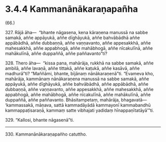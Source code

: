 

# 3.4.4 Kammanānākaraṇapañha




(66.)

327\. Rājā āha—  “bhante nāgasena, kena kāraṇena manussā na sabbe samakā, aññe appāyukā, aññe dīghāyukā, aññe bahvābādhā aññe appābādhā, aññe dubbaṇṇā, aññe vaṇṇavanto, aññe appesakkhā, aññe mahesakkhā, aññe appabhogā, aññe mahābhogā, aññe nīcakulīnā, aññe mahākulīnā, aññe duppaññā, aññe paññavanto”ti?

328\. Thero āha—  “kissa pana, mahārāja, rukkhā na sabbe samakā, aññe ambilā, aññe lavaṇā, aññe tittakā, aññe kaṭukā, aññe kasāvā, aññe madhurā”ti? “Maññāmi, bhante, bījānaṃ nānākaraṇenā”ti. “Evameva kho, mahārāja, kammānaṃ nānākaraṇena manussā na sabbe samakā, aññe appāyukā, aññe dīghāyukā, aññe bahvābādhā, aññe appābādhā, aññe dubbaṇṇā, aññe vaṇṇavanto, aññe appesakkhā, aññe mahesakkhā, aññe appabhogā, aññe mahābhogā, aññe nīcakulīnā, aññe mahākulīnā, aññe duppaññā, aññe paññavanto. Bhāsitampetaṃ, mahārāja, bhagavatā—  ‘kammassakā, māṇava, sattā kammadāyādā kammayonī kammabandhū kammappaṭisaraṇā, kammaṃ satte vibhajati yadidaṃ hīnappaṇītatāyā’”ti.

329\. “Kallosi, bhante nāgasenā”ti.

---

330\. Kammanānākaraṇapañho catuttho.





